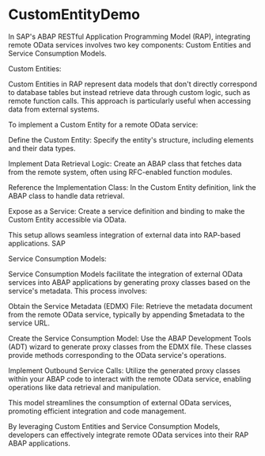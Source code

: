 # CustomEntityDemo

In SAP's ABAP RESTful Application Programming Model (RAP), integrating remote OData services involves two key components: Custom Entities and Service Consumption Models.

Custom Entities:

Custom Entities in RAP represent data models that don't directly correspond to database tables but instead retrieve data through custom logic, such as remote function calls. This approach is particularly useful when accessing data from external systems. 

To implement a Custom Entity for a remote OData service:

Define the Custom Entity: Specify the entity's structure, including elements and their data types.

Implement Data Retrieval Logic: Create an ABAP class that fetches data from the remote system, often using RFC-enabled function modules.

Reference the Implementation Class: In the Custom Entity definition, link the ABAP class to handle data retrieval.

Expose as a Service: Create a service definition and binding to make the Custom Entity accessible via OData.

This setup allows seamless integration of external data into RAP-based applications. 
SAP

Service Consumption Models:

Service Consumption Models facilitate the integration of external OData services into ABAP applications by generating proxy classes based on the service's metadata. This process involves:

Obtain the Service Metadata (EDMX) File: Retrieve the metadata document from the remote OData service, typically by appending $metadata to the service URL.

Create the Service Consumption Model: Use the ABAP Development Tools (ADT) wizard to generate proxy classes from the EDMX file. These classes provide methods corresponding to the OData service's operations.

Implement Outbound Service Calls: Utilize the generated proxy classes within your ABAP code to interact with the remote OData service, enabling operations like data retrieval and manipulation.

This model streamlines the consumption of external OData services, promoting efficient integration and code management. 

By leveraging Custom Entities and Service Consumption Models, developers can effectively integrate remote OData services into their RAP ABAP applications.
